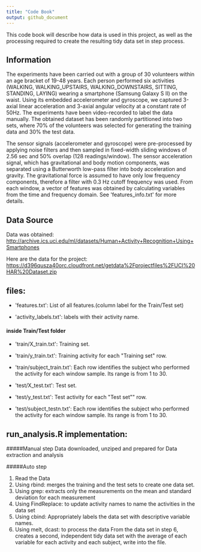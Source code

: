 ```yaml
---
title: "Code Book"
output: github_document
---
```


This code book will describe how data is used in this project, as well as the processing required to create the resulting tidy data set in step process.


## Information

The experiments have been carried out with a group of 30 volunteers within an age bracket of 19-48 years. Each person performed six activities (WALKING, WALKING_UPSTAIRS, WALKING_DOWNSTAIRS, SITTING, STANDING, LAYING) wearing a smartphone (Samsung Galaxy S II) on the waist. Using its embedded accelerometer and gyroscope, we captured 3-axial linear acceleration and 3-axial angular velocity at a constant rate of 50Hz. The experiments have been video-recorded to label the data manually. The obtained dataset has been randomly partitioned into two sets, where 70% of the volunteers was selected for generating the training data and 30% the test data.

The sensor signals (accelerometer and gyroscope) were pre-processed by applying noise filters and then sampled in fixed-width sliding windows of 2.56 sec and 50% overlap (128 readings/window). The sensor acceleration signal, which has gravitational and body motion components, was separated using a Butterworth low-pass filter into body acceleration and gravity. The gravitational force is assumed to have only low frequency components, therefore a filter with 0.3 Hz cutoff frequency was used. From each window, a vector of features was obtained by calculating variables from the time and frequency domain. See 'features_info.txt' for more details. 

## Data Source

Data was obtained:
http://archive.ics.uci.edu/ml/datasets/Human+Activity+Recognition+Using+Smartphones

Here are the data for the project:
https://d396qusza40orc.cloudfront.net/getdata%2Fprojectfiles%2FUCI%20HAR%20Dataset.zip


## files:

- 'features.txt': List of all features.(column label for the Train/Test set)

- 'activity_labels.txt': labels with their activity name.

#### inside Train/Test folder

- 'train/X_train.txt': Training set.

- 'train/y_train.txt': Training activity for each "Training set" row.

- 'train/subject_train.txt': Each row identifies the subject who performed the activity for each window sample. 
    Its range is from 1 to 30. 


- 'test/X_test.txt': Test set.

- 'test/y_test.txt': Test activity for each "Test set"" row.

- 'test/subject_testn.txt': Each row identifies the subject who performed the activity for each window sample. 
    Its range is from 1 to 30. 

## run_analysis.R implementation:

#####Manual step
Data downloaded, unziped and prepared for Data extraction and analysis

#####Auto step
1. Read the Data 
2. Using rbind: merges the training and the test sets to create one data set.
3. Using grep: extracts only the measurements on the mean and standard deviation for each measurement
4. Using FindReplace: to update activity names to name the activities in the data set
5. Using cbind: Appropriately labels the data set with descriptive variable names.
6. Using melt, dcast: to process the data From the data set in step 6, creates a second, independent tidy data set with the average of each variable for each activity and each subject, write into the file.


